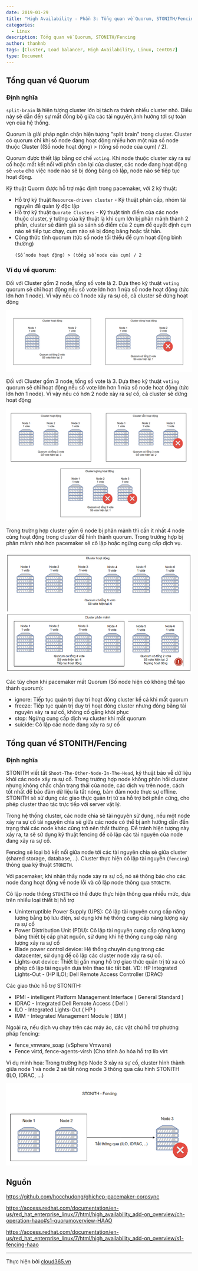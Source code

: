 ```yaml
---
date: 2019-01-29
title: "High Availability - Phần 3: Tổng quan về Quorum, STONITH/Fencing"
categories:
  - Linux
description: Tổng quan về Quorum, STONITH/Fencing
author: thanhnb
tags: [Cluster, Load balancer, High Availability, Linux, CentOS7]
type: Document
---
```


## Tổng quan về Quorum
### Định nghĩa
`split-brain` là hiện tượng cluster lớn bị tách ra thành nhiều cluster nhỏ. Điều này sẽ dẫn đến sự mất đồng bộ giữa các tài nguyên,ảnh hướng tới sự toàn vẹn của hệ thống. 

Quorum là giải pháp ngăn chặn hiện tượng "split brain" trong cluster. Cluster có quorum chỉ khi số node đang hoạt động nhiều hơn một nửa số node thuộc Cluster ((Số node hoạt động) > (tổng số node của cụm) / 2).

Quorum được thiết lập bằng cơ chế `voting`. Khi node thuộc cluster xảy ra sự cố hoặc mất kết nối với phần còn lại của cluster, các node đang hoạt động sẽ `vote` cho việc node nào sẽ bị đóng băng cô lập, node nào sẽ tiếp tục hoạt động.

Kỹ thuật Quorm được hỗ trợ mặc định trong pacemaker, với 2 kỹ thuật:
- Hỗ trợ kỹ thuật `Resource-driven cluster` - Kỹ thuật phân cấp, nhóm tài nguyên để quản lý độc lập
- Hỗ trợ kỹ thuật `Quorate Clusters` - Kỹ thuật tính điểm của các node thuộc cluster, ý tưởng của kỹ thuật là khi cụm lớn bị phân mảnh thành 2 phần, cluster sẽ đánh giá so sánh số điểm của 2 cụm để quyết định cụm nào sẽ tiếp tục chạy, cụm nào sẽ bị đóng băng hoặc tắt hẳn. 
- Công thức tính quorum (tức số node tối thiểu để cụm hoạt động bình thường)
  ```
  (Số node hoạt động) > (tổng số node của cụm) / 2
  ```

### Ví dụ về quorum:
Đối với Cluster gồm 2 node, tổng số vote là 2. Dựa theo kỹ thuật `voting` quorum sẽ chỉ hoạt động nếu số vote lớn hơn 1 nửa số node hoạt động (tức lớn hơn 1 node). Vì vậy nếu có 1 node xảy ra sự cố, cả cluster sẽ dừng hoạt động

![](/images/img-tong-quan-ve-quorum-stonith-fencing/pic1.png)

Đối với Cluster gồm 3 node, tổng số vote là 3. Dựa theo kỹ thuật `voting` quorum sẽ chỉ hoạt động nếu số vote lớn hơn 1 nửa số node hoạt động (tức lớn hơn 1 node). Vì vậy nếu có hơn 2 node xảy ra sự cố, cả cluster sẽ dừng hoạt động


![](/images/img-tong-quan-ve-quorum-stonith-fencing/pic2.png)


Trong trường hợp cluster gồm 6 node bị phân mảnh thì cần ít nhất 4 node cùng hoạt động trong cluster để hình thành quorum. Trong trường hợp bị phân mảnh nhỏ hơn pacemaker sẽ cô lập hoặc ngừng cung cấp dịch vụ.

![](/images/img-tong-quan-ve-quorum-stonith-fencing/pic3.png)

Các tùy chọn khi pacemaker mất Quorum (Số node hiện có không thể tạo thành quorum):
- ignore: Tiếp tục quản trị duy trì hoạt đông cluster kể cả khi mất quorum
- freeze: Tiếp tục quản trị duy trì hoạt đông cluster nhưng đóng băng tài nguyên xảy ra sự cố, không cố gắng khôi phục
- stop: Ngừng cung cấp dịch vụ cluster khi mất quorum
- suicide: Cô lập các node đang xảy ra sự cố


## Tổng quan về STONITH/Fencing
### Định nghĩa
STONITH viết tắt `Shoot-The-Other-Node-In-The-Head`, kỹ thuật bảo vễ dữ liệu khỏi các node xảy ra sự cố. Trong trường hợp node không phản hổi cluster nhưng không chắc chắn trạng thái của node, các dịch vụ trên node, cách tốt nhất để bảo đảm dữ liệu là tắt nóng, bảm đảm node thực sự offline. STONITH sẽ sử dụng các giao thực quản trị từ xa hỗ trợ bởi phần cứng, cho phép cluster thao tác trực tiếp với server vật lý.

Trong hệ thống cluster, các node chia sẻ tài nguyên sử dụng, nếu một node xảy ra sự cố tài nguyên chia sẻ giữa các node có thể bị ảnh hướng dẫn đến trạng thái các node khác cũng trở nên thất thường. Để tránh hiện tượng này xảy ra, ta sẽ sử dụng kỹ thuật fencing để cô lập các tài nguyên của node đang xảy ra sự cố.

Fencing sẽ loại bỏ kết nối giữa node tới các tài nguyên chia sẻ giữa cluster (shared storage, database, ..). Cluster thực hiện cô lập tài nguyên (`fencing`) thông qua kỹ thuật `STONITH`.

Với pacemaker, khi nhận thấy node xảy ra sự cố, nó sẽ thông báo cho các node đang hoạt động về node lỗi và cô lập node thông qua `STONITH`.

Cô lập node thông `STONITH` có thể được thực hiện thông qua nhiều mức, dựa trên nhiều loại thiết bị hỗ trợ
- Uninterruptible Power Supply (UPS): Cô lập tài nguyên cung cấp năng lượng bằng bộ lưu điện, sử dụng khi hệ thống cung cấp năng lượng xảy ra sự cố
- Power Distribution Unit (PDU): Cô lập tài nguyên cung cấp năng lượng bằng thiết bị cấp phát nguồn, sử dụng khi hệ thống cung cấp năng lượng xảy ra sự cố
- Blade power control device: Hệ thống chuyên dụng trong các datacenter, sử dụng để cô lập các cluster node xảy ra sự cố.
- Lights-out device: Thiết bị gắn mạng hỗ trợ giao thức quản trị từ xa có phép cố lập tài nguyên dựa trên thao tác tắt bật. VD: HP Integrated Lights-Out - (HP ILO); Dell Remote Access Controller (DRAC)

Các giao thức hỗ trợ STONITH:
- IPMI - intelligent Platform Management Interface ( General Standard )
- IDRAC - Integrated Dell Remote Access ( Dell )
- ILO - Integrated Lights-Out ( HP )
- IMM - Integrated Management Module ( IBM )

Ngoài ra, nếu dịch vụ chạy trên các máy ảo, các vật chủ hỗ trợ phương pháp fencing:
- fence_vmware_soap (vSphere Vmware)
- Fence virtd, fence-agents-virsh  (Cho trình ảo hóa hỗ trợ lib virt

Ví dụ minh họa:
Trong trường hợp Node 3 xảy ra sự cố, cluster hình thành giữa node 1 và node 2 sẽ tắt nóng node 3 thông qua cấu hình STONITH (ILO, IDRAC, ...)

![](/images/img-tong-quan-ve-quorum-stonith-fencing/pic4.png)

## Nguồn

https://github.com/hocchudong/ghichep-pacemaker-corosync

https://access.redhat.com/documentation/en-us/red_hat_enterprise_linux/7/html/high_availability_add-on_overview/ch-operation-haao#s1-quorumoverview-HAAO

https://access.redhat.com/documentation/en-us/red_hat_enterprise_linux/7/html/high_availability_add-on_overview/s1-fencing-haao

---
Thực hiện bởi <a href="https://cloud365.vn/" target="_blank">cloud365.vn</a>